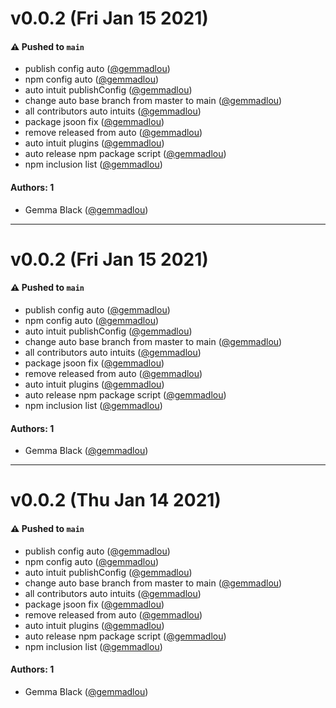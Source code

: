 # v0.0.2 (Fri Jan 15 2021)

#### ⚠️ Pushed to `main`

- publish config auto ([@gemmadlou](https://github.com/gemmadlou))
- npm config auto ([@gemmadlou](https://github.com/gemmadlou))
- auto intuit publishConfig ([@gemmadlou](https://github.com/gemmadlou))
- change auto base branch from master to main ([@gemmadlou](https://github.com/gemmadlou))
- all contributors auto intuits ([@gemmadlou](https://github.com/gemmadlou))
- package jsoon fix ([@gemmadlou](https://github.com/gemmadlou))
- remove released from auto ([@gemmadlou](https://github.com/gemmadlou))
- auto intuit plugins ([@gemmadlou](https://github.com/gemmadlou))
- auto release npm package script ([@gemmadlou](https://github.com/gemmadlou))
- npm inclusion list ([@gemmadlou](https://github.com/gemmadlou))

#### Authors: 1

- Gemma Black ([@gemmadlou](https://github.com/gemmadlou))

---

# v0.0.2 (Fri Jan 15 2021)

#### ⚠️ Pushed to `main`

- publish config auto ([@gemmadlou](https://github.com/gemmadlou))
- npm config auto ([@gemmadlou](https://github.com/gemmadlou))
- auto intuit publishConfig ([@gemmadlou](https://github.com/gemmadlou))
- change auto base branch from master to main ([@gemmadlou](https://github.com/gemmadlou))
- all contributors auto intuits ([@gemmadlou](https://github.com/gemmadlou))
- package jsoon fix ([@gemmadlou](https://github.com/gemmadlou))
- remove released from auto ([@gemmadlou](https://github.com/gemmadlou))
- auto intuit plugins ([@gemmadlou](https://github.com/gemmadlou))
- auto release npm package script ([@gemmadlou](https://github.com/gemmadlou))
- npm inclusion list ([@gemmadlou](https://github.com/gemmadlou))

#### Authors: 1

- Gemma Black ([@gemmadlou](https://github.com/gemmadlou))

---

# v0.0.2 (Thu Jan 14 2021)

#### ⚠️ Pushed to `main`

- publish config auto ([@gemmadlou](https://github.com/gemmadlou))
- npm config auto ([@gemmadlou](https://github.com/gemmadlou))
- auto intuit publishConfig ([@gemmadlou](https://github.com/gemmadlou))
- change auto base branch from master to main ([@gemmadlou](https://github.com/gemmadlou))
- all contributors auto intuits ([@gemmadlou](https://github.com/gemmadlou))
- package jsoon fix ([@gemmadlou](https://github.com/gemmadlou))
- remove released from auto ([@gemmadlou](https://github.com/gemmadlou))
- auto intuit plugins ([@gemmadlou](https://github.com/gemmadlou))
- auto release npm package script ([@gemmadlou](https://github.com/gemmadlou))
- npm inclusion list ([@gemmadlou](https://github.com/gemmadlou))

#### Authors: 1

- Gemma Black ([@gemmadlou](https://github.com/gemmadlou))